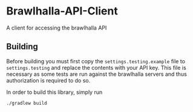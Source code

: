 # Brawlhalla-API-Client
A client for accessing the brawlhalla API

## Building

Before building you must first copy the `settings.testing.example` file
to `settings.testing` and replace the contents with your API key.
This file is necessary as some tests are run against the brawlhalla servers
and thus authorization is required to do so.

In order to build this library, simply run

`./gradlew build`